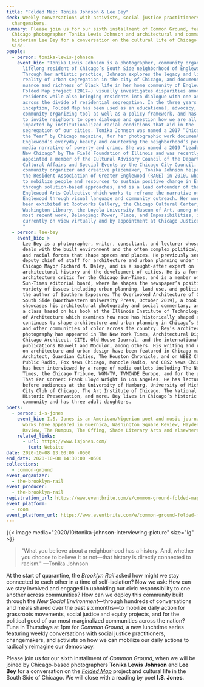 ```yaml
---
title: "Folded Map: Tonika Johnson & Lee Bey"
deck: Weekly conversations with activists, social justice practitioners, and
  changemakers.
summary: Please join us for our sixth installment of Common Ground, featuring
  Chicago photographer Tonika Lewis Johnson and architectural and community
  historian Lee Bey for a conversation on the cultural life of Chicago's South
  Side.
people:
  - person: tonika-lewis-johnson
    event_bio: "Tonika Lewis Johnson is a photographer, community organizer, and
      lifelong resident of Chicago’s South Side neighborhood of Englewood.
      Through her artistic practice, Johnson explores the legacy and lived
      reality of urban segregation in the city of Chicago, and documents the
      nuance and richness of Black life in her home community of Englewood. Her
      Folded Map project (2017–) visually investigates disparities among Chicago
      residents while also bringing residents into dialogue with one another
      across the divide of residential segregation. In the three years since its
      inception, Folded Map has been used as an educational, advocacy, and
      community organizing tool as well as a policy framework, and has continued
      to invite neighbors to open dialogue and question how we are all socially
      impacted by institutionalized racial conditions that aid in the
      segregation of our cities. Tonika Johnson was named a 2017 “Chicagoan of
      the Year” by Chicago magazine, for her photographic work documenting
      Englewood’s everyday beauty and countering the neighborhood’s pervasive
      media narrative of poverty and crime. She was named a 2019 “Leader for a
      New Chicago” by The Field Foundation of Illinois and was recently
      appointed a member of the Cultural Advisory Council of the Department of
      Cultural Affairs and Special Events by the Chicago City Council. As a
      community organizer and creative placemaker, Tonika Johnson helped cofound
      the Resident Association of Greater Englewood (RAGE) in 2010, which works
      to mobilize people and resources to sustain positive change in Englewood
      through solution-based approaches, and is a lead cofounder of the
      Englewood Arts Collective which works to reframe the narrative of
      Englewood through visual language and community outreach. Her work has
      been exhibited at Rootworks Gallery, the Chicago Cultural Center, Harold
      Washington Library, the Loyola University Museum of Art, among others. Her
      most recent work, Belonging: Power, Place, and Impossibilities, is
      currently on view virtually and by appointment at Chicago Justice Gallery.
      "
  - person: lee-bey
    event_bio: >
      Lee Bey is a photographer, writer, consultant, and lecturer whose work
      deals with the built environment and the often complex political, social,
      and racial forces that shape spaces and places. He previously served as
      deputy chief of staff for architecture and urban planning under former
      Chicago Mayor Richard M. Daley, and is a sought-after expert on
      architectural history and the development of cities. He is a former
      architecture critic for the Chicago Sun-Times, and is a member of the
      Sun-Times editorial board, where he shapes the newspaper’s position on a
      variety of issues including urban planning, land use, and politics. He is
      the author of Southern Exposure: The Overlooked Architecture of Chicago’s
      South Side (Northwestern University Press, October 2019), a book which
      showcases his architectural photography and social commentary, and teaches
      a class based on his book at the Illinois Institute of Technology College
      of Architecture which examines how race has historically shaped and
      continues to shape architecture and urban planning in Chicago’s South Side
      and other communities of color across the country. Bey’s architectural
      photography has appeared in The New York Times, Architectural Digest,
      Chicago Architect, CITE, Old House Journal, and the international design
      publications Bauwelt and Modulør, among others. His writing and reporting
      on architecture and urban design have been featured in Chicago magazine,
      Architect, Guardian Cities, The Houston Chronicle, and on WBEZ Chicago
      Public Radio, Fox News Chicago, Monocle Radio, and CBS2 News Chicago. Bey
      has been interviewed by a range of media outlets including The New York
      Times, the Chicago Tribune, WGN-TV, TVMONDE Europe, and for the program
      That Far Corner: Frank Lloyd Wright in Los Angeles. He has lectured widely
      before audiences at the University of Hamburg, University of Michigan,
      City Club of Chicago, The Art Institute of Chicago, The National Trust for
      Historic Preservation, and more. Bey lives in Chicago’s historic Pullman
      community and has three adult daughters. 
poets:
  - person: i-s-jones
    event_bio: I.S. Jones is an American/Nigerian poet and music journalist. Her
      works have appeared in Guernica, Washington Square Review, Hayden’s Ferry
      Review, The Rumpus, The Offing, Shade Literary Arts and elsewhere.
    related_links:
      - url: https://www.isjones.com/
        text: Website
date: 2020-10-08 13:00:00 -0500
end_date: 2020-10-08 14:30:00 -0500
collections:
  - common-ground
event_organizer:
  - the-brooklyn-rail
event_producer:
  - the-brooklyn-rail
registration_url: https://www.eventbrite.com/e/common-ground-folded-map-with-tonika-johnson-lee-bey-tickets-123762419729
event_platform:
  - zoom
event_platform_url: https://www.eventbrite.com/e/common-ground-folded-maps-with-tonika-johnson-lee-bey-tickets-123762419729
---
```

{{< image media="2020/10/tonika-johnson-interviewing-picture" size="lg" >}}

> "What you believe about a neighborhood has a history. And, whether you choose to believe it or not—that history is directly connected to racism." —Tonika Johnson

At the start of quarantine, the *Brooklyn Rail* asked how might we stay connected to each other in a time of self-isolation? Now we ask: How can we stay involved and engaged in upholding our civic responsibility to one another across communities? How can we deploy this community built through the *New Social Environment*—through hundreds of conversations and meals shared over the past six months—to mobilize daily action for grassroots movements, social justice and equity projects, and for the political good of our most marginalized communities across the nation? Tune in Thursdays at 1pm for *Common Ground*, a new lunchtime series featuring weekly conversations with social justice practitioners, changemakers, and activists on how we can mobilize our daily actions to radically reimagine our democracy.

Please join us for our sixth installment of *Common Ground*, when we will be joined by Chicago-based photographers **Tonika Lewis Johnson** and **Lee Bey** for a conversation on the *[Folded Map](https://www.foldedmapproject.com/)* project and cultural life in the South Side of Chicago. We will close with a reading by poet **I.S. Jones**.